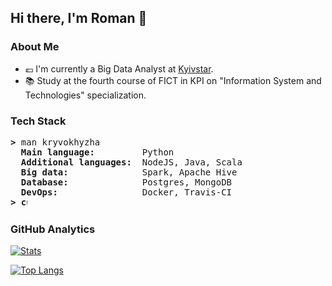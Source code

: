 ## Hi there, I'm Roman 👋

### About Me
- :euro:  I'm currently a Big Data Analyst at [Kyivstar](https://kyivstar.ua/ru/business/products/big-data).
- :books: Study at the fourth course of FICT in KPI on "Information System and Technologies" specialization.

### Tech Stack
<pre>
<b>></b> man kryvokhyzha
  <b>Main language:        </b> Python
  <b>Additional languages: </b> NodeJS, Java, Scala
  <b>Big data:             </b> Spark, Apache Hive
  <b>Database:             </b> Postgres, MongoDB
  <b>DevOps:               </b> Docker, Travis-CI
<b>> <img align="top" src="https://user-images.githubusercontent.com/2514771/93036534-5fbd6480-f5fd-11ea-8a13-58ef04796c17.gif" alt="cursor" width="10" height="18" /></b>
</pre>

### GitHub Analytics
[![Stats](https://github-readme-stats.vercel.app/api/?username=kryvokhyzha&show_icons=true&theme=react&include_all_commits=true&count_private=true&hide_border=true)](https://github.com/anuraghazra/github-readme-stats)

[![Top Langs](https://github-readme-stats.vercel.app/api/top-langs/?username=kryvokhyzha&theme=react&hide_border=true&layout=compact)](https://github.com/anuraghazra/github-readme-stats)

<!--
**kryvokhyzha/kryvokhyzha** is a ✨ _special_ ✨ repository because its `README.md` (this file) appears on your GitHub profile.

Here are some ideas to get you started:

- 🔭 I’m currently working on ...
- 🌱 I’m currently learning ...
- 👯 I’m looking to collaborate on ...
- 🤔 I’m looking for help with ...
- 💬 Ask me about ...
- 📫 How to reach me: ...
- 😄 Pronouns: ...
- ⚡ Fun fact: ...
-->
